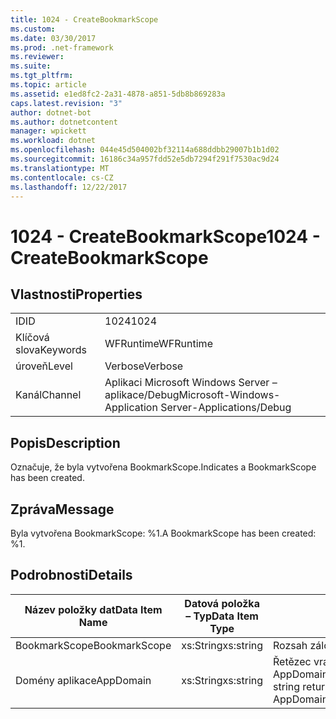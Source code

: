 ```yaml
---
title: 1024 - CreateBookmarkScope
ms.custom: 
ms.date: 03/30/2017
ms.prod: .net-framework
ms.reviewer: 
ms.suite: 
ms.tgt_pltfrm: 
ms.topic: article
ms.assetid: e1ed8fc2-2a31-4878-a851-5db8b869283a
caps.latest.revision: "3"
author: dotnet-bot
ms.author: dotnetcontent
manager: wpickett
ms.workload: dotnet
ms.openlocfilehash: 044e45d504002bf32114a688ddbb29007b1b1d02
ms.sourcegitcommit: 16186c34a957fdd52e5db7294f291f7530ac9d24
ms.translationtype: MT
ms.contentlocale: cs-CZ
ms.lasthandoff: 12/22/2017
---
```

# <a name="1024---createbookmarkscope"></a><span data-ttu-id="ce3b7-102">1024 - CreateBookmarkScope</span><span class="sxs-lookup"><span data-stu-id="ce3b7-102">1024 - CreateBookmarkScope</span></span>
## <a name="properties"></a><span data-ttu-id="ce3b7-103">Vlastnosti</span><span class="sxs-lookup"><span data-stu-id="ce3b7-103">Properties</span></span>  
  
|||  
|-|-|  
|<span data-ttu-id="ce3b7-104">ID</span><span class="sxs-lookup"><span data-stu-id="ce3b7-104">ID</span></span>|<span data-ttu-id="ce3b7-105">1024</span><span class="sxs-lookup"><span data-stu-id="ce3b7-105">1024</span></span>|  
|<span data-ttu-id="ce3b7-106">Klíčová slova</span><span class="sxs-lookup"><span data-stu-id="ce3b7-106">Keywords</span></span>|<span data-ttu-id="ce3b7-107">WFRuntime</span><span class="sxs-lookup"><span data-stu-id="ce3b7-107">WFRuntime</span></span>|  
|<span data-ttu-id="ce3b7-108">úroveň</span><span class="sxs-lookup"><span data-stu-id="ce3b7-108">Level</span></span>|<span data-ttu-id="ce3b7-109">Verbose</span><span class="sxs-lookup"><span data-stu-id="ce3b7-109">Verbose</span></span>|  
|<span data-ttu-id="ce3b7-110">Kanál</span><span class="sxs-lookup"><span data-stu-id="ce3b7-110">Channel</span></span>|<span data-ttu-id="ce3b7-111">Aplikaci Microsoft Windows Server – aplikace/Debug</span><span class="sxs-lookup"><span data-stu-id="ce3b7-111">Microsoft-Windows-Application Server-Applications/Debug</span></span>|  
  
## <a name="description"></a><span data-ttu-id="ce3b7-112">Popis</span><span class="sxs-lookup"><span data-stu-id="ce3b7-112">Description</span></span>  
 <span data-ttu-id="ce3b7-113">Označuje, že byla vytvořena BookmarkScope.</span><span class="sxs-lookup"><span data-stu-id="ce3b7-113">Indicates a BookmarkScope has been created.</span></span>  
  
## <a name="message"></a><span data-ttu-id="ce3b7-114">Zpráva</span><span class="sxs-lookup"><span data-stu-id="ce3b7-114">Message</span></span>  
 <span data-ttu-id="ce3b7-115">Byla vytvořena BookmarkScope: %1.</span><span class="sxs-lookup"><span data-stu-id="ce3b7-115">A BookmarkScope has been created: %1.</span></span>  
  
## <a name="details"></a><span data-ttu-id="ce3b7-116">Podrobnosti</span><span class="sxs-lookup"><span data-stu-id="ce3b7-116">Details</span></span>  
  
|<span data-ttu-id="ce3b7-117">Název položky dat</span><span class="sxs-lookup"><span data-stu-id="ce3b7-117">Data Item Name</span></span>|<span data-ttu-id="ce3b7-118">Datová položka – Typ</span><span class="sxs-lookup"><span data-stu-id="ce3b7-118">Data Item Type</span></span>|<span data-ttu-id="ce3b7-119">Popis</span><span class="sxs-lookup"><span data-stu-id="ce3b7-119">Description</span></span>|  
|--------------------|--------------------|-----------------|  
|<span data-ttu-id="ce3b7-120">BookmarkScope</span><span class="sxs-lookup"><span data-stu-id="ce3b7-120">BookmarkScope</span></span>|<span data-ttu-id="ce3b7-121">xs:String</span><span class="sxs-lookup"><span data-stu-id="ce3b7-121">xs:string</span></span>|<span data-ttu-id="ce3b7-122">Rozsah záložky.</span><span class="sxs-lookup"><span data-stu-id="ce3b7-122">The scope of the bookmark.</span></span>|  
|<span data-ttu-id="ce3b7-123">Domény aplikace</span><span class="sxs-lookup"><span data-stu-id="ce3b7-123">AppDomain</span></span>|<span data-ttu-id="ce3b7-124">xs:String</span><span class="sxs-lookup"><span data-stu-id="ce3b7-124">xs:string</span></span>|<span data-ttu-id="ce3b7-125">Řetězec vrácený AppDomain.CurrentDomain.FriendlyName.</span><span class="sxs-lookup"><span data-stu-id="ce3b7-125">The string returned by AppDomain.CurrentDomain.FriendlyName.</span></span>|
